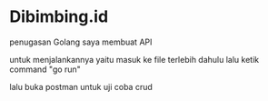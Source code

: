 # Dibimbing.id
penugasan Golang saya membuat API

untuk menjalankannya yaitu masuk ke file terlebih dahulu
lalu ketik command "go run"

lalu buka postman untuk uji coba crud 

